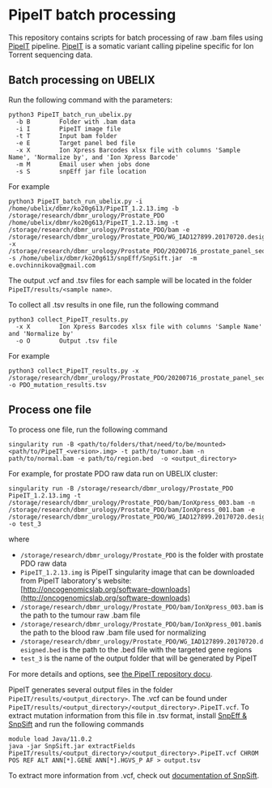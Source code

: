 # PipeIT batch processing

This repository contains scripts for batch processing of raw .bam files using [PipeIT](https://github.com/ckynlab/PipeIT) pipeline. [PipeIT](https://github.com/ckynlab/PipeIT) is a somatic variant calling pipeline specific for Ion Torrent sequencing data.

## Batch processing on UBELIX

Run the following command with the parameters:
```
python3 PipeIT_batch_run_ubelix.py
  -b B        Folder with .bam data
  -i I        PipeIT image file
  -t T        Input bam folder
  -e E        Target panel bed file
  -x X        Ion Xpress Barcodes xlsx file with columns 'Sample Name', 'Normalize by', and 'Ion Xpress Barcode'
  -m M        Email user when jobs done
  -s S        snpEff jar file location
```
For example
```
python3 PipeIT_batch_run_ubelix.py -i /home/ubelix/dbmr/ko20g613/PipeIT_1.2.13.img -b /storage/research/dbmr_urology/Prostate_PDO /home/ubelix/dbmr/ko20g613/PipeIT_1.2.13.img -t /storage/research/dbmr_urology/Prostate_PDO/bam -e /storage/research/dbmr_urology/Prostate_PDO/WG_IAD127899.20170720.designed.bed -x /storage/research/dbmr_urology/Prostate_PDO/20200716_prostate_panel_sequencing.xlsx -s /home/ubelix/dbmr/ko20g613/snpEff/SnpSift.jar  -m e.ovchinnikova@gmail.com 
```
The output .vcf and .tsv files for each sample will be located in the folder `PipeIT/results/<sample name>`.

To collect all .tsv results in one file, run the following command
```
python3 collect_PipeIT_results.py
  -x X        Ion Xpress Barcodes xlsx file with columns 'Sample Name' and 'Normalize by'
  -o O        Output .tsv file
```
For example
```
python3 collect_PipeIT_results.py -x /storage/research/dbmr_urology/Prostate_PDO/20200716_prostate_panel_sequencing.xlsx -o PDO_mutation_results.tsv
```

## Process one file

To process one file, run the following command
```
singularity run -B <path/to/folders/that/need/to/be/mounted> <path/to/PipeIT_<version>.img> -t path/to/tumor.bam -n path/to/normal.bam -e path/to/region.bed  -o <output_directory>
```
For example, for prostate PDO raw data run on UBELIX cluster:
```
singularity run -B /storage/research/dbmr_urology/Prostate_PDO PipeIT_1.2.13.img -t /storage/research/dbmr_urology/Prostate_PDO/bam/IonXpress_003.bam -n /storage/research/dbmr_urology/Prostate_PDO/bam/IonXpress_001.bam -e /storage/research/dbmr_urology/Prostate_PDO/WG_IAD127899.20170720.designed.bed -o test_3
```
where
- `/storage/research/dbmr_urology/Prostate_PDO` is the folder with prostate PDO raw data
- `PipeIT_1.2.13.img` is PipeIT singularity image that can be downloaded from PipeIT laboratory's website: [http://oncogenomicslab.org/software-downloads](http://oncogenomicslab.org/software-downloads)
- `/storage/research/dbmr_urology/Prostate_PDO/bam/IonXpress_003.bam` is the path to the tumour raw .bam file
- `/storage/research/dbmr_urology/Prostate_PDO/bam/IonXpress_001.bam`is the path to the blood raw .bam file used for normalizing
- `/storage/research/dbmr_urology/Prostate_PDO/WG_IAD127899.20170720.designed.bed` is the path to the .bed file with the targeted gene regions
- `test_3` is the name of the output folder that will be generated by PipeIT

For more details and options, see [the PipeIT repository docu](https://github.com/ckynlab/PipeIT).

PipeIT generates several output files in the folder `PipeIT/results/<output_directory>`. The .vcf can be found under `PipeIT/results/<output_directory>/<output_directory>.PipeIT.vcf`. To extract mutation information from this file in .tsv format, install [SnpEff & SnpSift](https://pcingola.github.io/SnpEff/download/) and run the following commands
```
module load Java/11.0.2
java -jar SnpSift.jar extractFields PipeIT/results/<output_directory>/<output_directory>.PipeIT.vcf CHROM POS REF ALT ANN[*].GENE ANN[*].HGVS_P AF > output.tsv
```

To extract more information from .vcf, check out [documentation of SnpSift](https://pcingola.github.io/SnpEff/ss_extractfields/#example-1-extracting-chromosome-position-id-and-allele-frequency).
